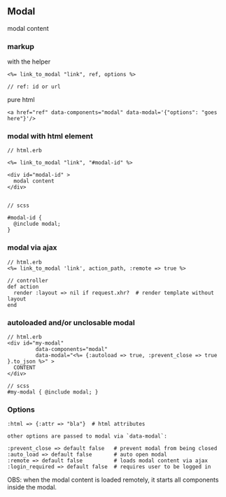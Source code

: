 ## Modal

modal content

### markup

with the helper
```
<%= link_to_modal "link", ref, options %>

// ref: id or url
```

pure html
```
<a href="ref" data-components="modal" data-modal='{"options": "goes here"}'/>
```

### modal with html element

```
// html.erb

<%= link_to_modal "link", "#modal-id" %>

<div id="modal-id" >
  modal content
</div>


// scss

#modal-id {
  @include modal;
}
```

### modal via ajax

```
// html.erb
<%= link_to_modal 'link', action_path, :remote => true %>

// controller
def action
  render :layout => nil if request.xhr?  # render template without layout
end
```

### autoloaded and/or unclosable modal

```
// html.erb
<div id="my-modal"
         data-components="modal"
         data-modal="<%= {:autoload => true, :prevent_close => true }.to_json %>" >
  CONTENT
</div>

// scss
#my-modal { @include modal; }
```

### Options

```
:html => {:attr => "bla"}  # html attributes

other options are passed to modal via `data-modal`:

:prevent_close => default false   # prevent modal from being closed
:auto_load => default false       # auto open modal
:remote => default false          # loads modal content via ajax
:login_required => default false  # requires user to be logged in
```

OBS: when the modal content is loaded remotely, it starts all components inside the modal.

